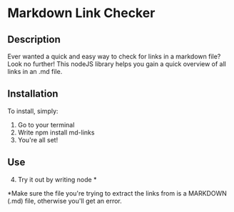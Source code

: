 # Markdown Link Checker

## Description

Ever wanted a quick and easy way to check for links in a markdown file? Look no further!
This nodeJS library helps you gain a quick overview of all links in an .md file.

## Installation

To install, simply:

1. Go to your terminal
2. Write npm install md-links
3. You're all set!

## Use

4. Try it out by writing node <filename> *

*Make sure the file you're trying to extract the links from is a MARKDOWN (.md) file, otherwise you'll get an error.
